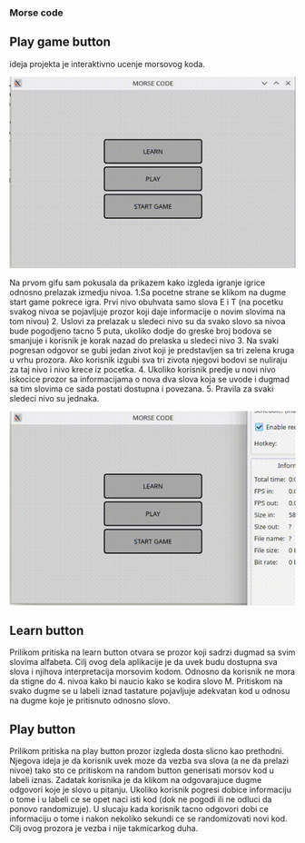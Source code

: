 ### Morse code

## Play game button
ideja projekta je interaktivno ucenje morsovog koda.

![prvi gif](prvi.gif)

Na prvom gifu sam pokusala da prikazem kako izgleda igranje igrice odnosno prelazak izmedju nivoa. 
1.Sa pocetne strane se klikom na dugme start game pokrece igra. Prvi nivo obuhvata samo slova E i T (na pocetku svakog nivoa se pojavljuje prozor koji daje informacije o novim slovima na tom nivou)
2. Uslovi za prelazak u sledeci nivo su da svako slovo sa nivoa bude pogodjeno tacno 5 puta, ukoliko dodje do greske broj bodova se smanjuje i korisnik je korak nazad do prelaska u sledeci nivo
3. Na svaki pogresan odgovor se gubi jedan zivot koji je predstavljen sa tri zelena kruga u vrhu prozora. Ako korisnik izgubi sva tri zivota njegovi bodovi se nuliraju za taj nivo i nivo krece iz pocetka.
4. Ukoliko korisnik predje u novi nivo iskocice prozor sa informacijama o nova dva slova koja se uvode i dugmad sa tim slovima ce sada postati dostupna i povezana.
5. Pravila za svaki sledeci nivo su jednaka.

![prvi gif](learn.gif)

## Learn button

Prilikom pritiska na learn button otvara se prozor koji sadrzi dugmad sa svim slovima alfabeta. Cilj ovog dela aplikacije je da uvek budu dostupna sva slova i njihova interpretacija morsovim kodom. Odnosno da korisnik ne mora da stigne do 4. nivoa kako bi naucio kako se kodira slovo M. Pritiskom na svako dugme se u labeli iznad tastature pojavljuje adekvatan kod u odnosu na dugme koje je pritisnuto odnosno slovo.

## Play button

Prilikom pritiska na play button prozor izgleda dosta slicno kao prethodni. Njegova ideja je da korisnik uvek moze da vezba sva slova (a ne da prelazi nivoe) tako sto ce pritiskom na random button generisati morsov kod u labeli iznas. Zadatak korisnika je da klikom na odgovarajuce dugme odgovori koje je slovo u pitanju. Ukoliko korisnik pogresi dobice informaciju o tome i u labeli ce se opet naci isti kod (dok ne pogodi ili ne odluci da ponovo randomizuje). U slucaju kada korisnik tacno odgovori dobi ce informaciju o tome i nakon nekoliko sekundi ce se randomizovati novi kod. Cilj ovog prozora je vezba i nije takmicarkog duha.



